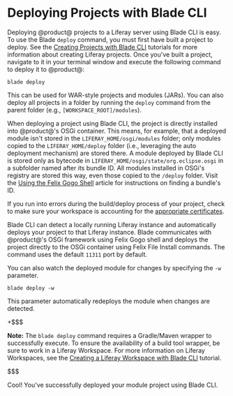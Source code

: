 # Deploying Projects with Blade CLI [](id=deploying-projects-with-blade-cli)

Deploying @product@ projects to a Liferay server using Blade CLI is easy. To use
the Blade `deploy` command, you must first have built a project to deploy. See
the
[Creating Projects with Blade CLI](/develop/tutorials/-/knowledge_base/7-1/creating-modules-with-blade-cli)
tutorials for more information about creating Liferay projects. Once you've
built a project, navigate to it in your terminal window and execute the following
command to deploy it to @product@:

    blade deploy

This can be used for WAR-style projects and modules (JARs). You can also deploy
all projects in a folder by running the `deploy` command from the parent folder
(e.g., `[WORKSPACE_ROOT]/modules`).

When deploying a project using Blade CLI, the project is directly installed into
@product@'s OSGi container. This means, for example, that a deployed module
isn't stored in the `LIFERAY_HOME/osgi/modules` folder; only modules copied to
the `LIFERAY_HOME/deploy` folder (i.e., leveraging the auto deployment
mechanism) are stored there. A module deployed by Blade CLI is stored only as
bytecode in `LIFERAY_HOME/osgi/state/org.eclipse.osgi` in a subfolder named
after its bundle ID. All modules installed in OSGi's registry are stored this
way, even those copied to the `/deploy` folder. Visit the
[Using the Felix Gogo Shell](/develop/reference/-/knowledge_base/7-1/using-the-felix-gogo-shell)
article for instructions on finding a bundle's ID.

If you run into errors during the build/deploy process of your project, check to
make sure your workspace is accounting for the
[appropriate certificates](/develop/tutorials/-/knowledge_base/7-1/configuring-a-liferay-workspace#certification-issues-in-liferay-workspace).

Blade CLI can detect a locally running Liferay instance and automatically
deploys your project to that Liferay instance. Blade communicates with
@product@'s OSGi framework using Felix Gogo shell and deploys the project
directly to the OSGi container using Felix File Install commands. The command
uses the default `11311` port by default.

<!--
You can also specify a custom port to deploy your module to using the `-p`
parameter followed by the port number. For instance, you could run `blade deploy
-p 8090` to deploy to port 8090.
-->

<!-- Follow BLADE-189 for info on supporting host and port commands for Blade
deployment. -Cody -->

You can also watch the deployed module for changes by specifying the `-w`
parameter.

    blade deploy -w

This parameter automatically redeploys the module when changes are detected.

+$$$

**Note:** The `blade deploy` command requires a Gradle/Maven wrapper to
successfully execute. To ensure the availability of a build tool wrapper, be
sure to work in a Liferay Workspace. For more information on Liferay Workspaces,
see the
[Creating a Liferay Workspace with Blade CLI](/develop/tutorials/-/knowledge_base/7-1/creating-a-liferay-workspace-with-blade-cli)
tutorial.

$$$

Cool! You've successfully deployed your module project using Blade CLI.
